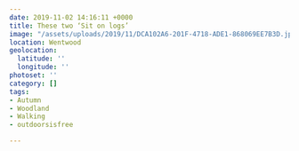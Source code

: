 ```yaml
---
date: 2019-11-02 14:16:11 +0000
title: These two ‘Sit on logs’
image: "/assets/uploads/2019/11/DCA102A6-201F-4718-ADE1-868069EE7B3D.jpeg"
location: Wentwood
geolocation:
  latitude: ''
  longitude: ''
photoset: ''
category: []
tags:
- Autumn
- Woodland
- Walking
- outdoorsisfree

---
```

